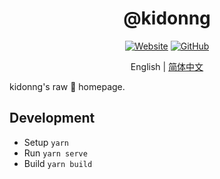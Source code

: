 <h1 align="center">@kidonng</h1>

<div align="center">

[![Website](https://img.shields.io/website/https/kidonng.me.svg?style=for-the-badge)](https://kidonng.me/)
[![GitHub](https://img.shields.io/github/license/kidonng/kidonng.me.svg?style=for-the-badge)](./LICENSE)

English | [简体中文](README-zh-CN.md)

</div>

kidonng's raw 🥩 homepage.

## Development

- Setup `yarn`
- Run `yarn serve`
- Build `yarn build`
